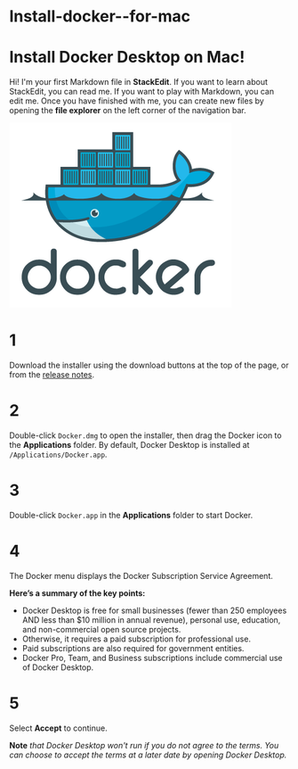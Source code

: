 # Install-docker--for-mac

#  Install Docker Desktop on Mac!

Hi! I'm your first Markdown file in **StackEdit**. If you want to learn about StackEdit, you can read me. If you want to play with Markdown, you can edit me. Once you have finished with me, you can create new files by opening the **file explorer** on the left corner of the navigation bar.

![enter image description here](./dockerlogo.png)


# 1
Download the installer using the download buttons at the top of the page, or from the  [release notes](https://docs.docker.com/desktop/release-notes/).

# 2
 Double-click  `Docker.dmg`  to open the installer, then drag the Docker icon to the  **Applications**  folder. By default, Docker Desktop is installed at  `/Applications/Docker.app`.

 # 3
Double-click  `Docker.app`  in the  **Applications**  folder to start Docker.

# 4
The Docker menu displays the Docker Subscription Service Agreement.

**Here’s a summary of the key points:**

-   Docker Desktop is free for small businesses (fewer than 250 employees AND less than $10 million in annual revenue), personal use, education, and non-commercial open source projects.
-   Otherwise, it requires a paid subscription for professional use.
-   Paid subscriptions are also required for government entities.
-   Docker Pro, Team, and Business subscriptions include commercial use of Docker Desktop.

  # 5
Select **Accept** to continue.

**Note** *that Docker Desktop won't run if you do not agree to the terms. You can choose to accept the terms at a later date by opening Docker Desktop.*

